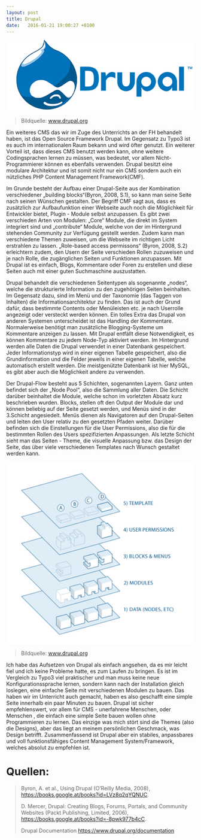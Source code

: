 ```yaml
---
layout: post
title: Drupal
date:   2016-01-21 19:00:27 +0100
---
```


![Logo Drupal](/assets/drupal.png)

> Bildquelle: www.drupal.org

Ein weiteres CMS das wir im Zuge des Unterrichts an der FH behandelt haben, ist das Open Source Framework Drupal. Im Gegensatz zu Typo3 ist es auch im internationalen Raum bekann und wird öfter genutzt. Ein weiterer Vorteil ist, dass dieses CMS benutzt werden kann, ohne weitere Codingsprachen lernen zu müssen, was bedeutet, vor allem Nicht-Programmierer können es ebenfalls verwenden. Drupal besitzt eine modulare Architektur und ist somit nicht nur ein CMS sondern auch ein nützliches PHP Content Management Framework(CMF). 

Im Grunde besteht der Aufbau einer Drupal-Seite aus der Kombination verschiedener „building blocks“(Byron, 2008, S.1), so kann man seine Seite nach seinen Wünschen gestalten. Der Begriff CMF sagt aus, dass es zusätzlich zur Aufbaufunktion einer Webseite auch noch die Möglichkeit für Entwickler bietet, Plugin - Module selbst anzupassen. Es gibt zwei verschieden Arten von Modulen: „Core“ Module, die direkt im System integriert sind und „contribute“ Module, welche von der im Hintergrund stehenden Community zur Verfügung gestellt werden. Zudem kann man verschiedene Themen zuweisen, um die Webseite im richtigen Licht erstrahlen zu lassen. „Role-based access permissons“ (Byron, 2008, S.2) erleichtern zudem, den Usern der Seite verschieden Rollen zuzuweisen und je nach Rolle, die zugänglichen Seiten und Funktionen anzupassen. Mit Drupal ist es einfach, Blogs, Kommentare oder Foren zu erstellen und diese Seiten auch mit einer guten Suchmaschine auszustatten.

Drupal behandelt die verschiedenen Seitentypen als sogenannte „nodes“, welche die strukturierte Information zu den zugehörigen Seiten beinhalten. Im Gegensatz dazu, sind im Menü und der Taxonomie (das Taggen von Inhalten) die Informationsarchitektur zu finden. Das ist auch der Grund dafür, dass bestimmte Contents oder Menüleisten etc. je nach Userrolle angezeigt oder versteckt werden können. Ein tolles Extra das Drupal von anderen Systemen unterscheidet ist das Handling der Kommentare. Normalerweise benötigt man zusätzliche Blogging-Systeme um Kommentare anzeigen zu lassen. Mit Drupal entfällt diese Notwendigkeit, es können Kommentare zu jedem Node-Typ aktiviert werden. Im Hintergrund werden alle Daten die Drupal verwendet in einer Datenbank gespeichert. Jeder Informationstyp wird in einer eigenen Tabelle gespeichert, also die Grundinformation und die Felder jeweils in einer eigenen Tabelle, welche automatisch erstellt werden. Die meistgenützte Datenbank ist hier MySQL, es gibt aber auch die Möglichkeit andere zu verwenden.

Der Drupal-Flow besteht aus 5 Schichten, sogenannten Layern. Ganz unten befindet sich der „Node Pool“, also die Sammlung aller Daten. Die Schicht darüber beinhaltet die Module, welche schon im vorletzten Absatz kurz beschrieben wurden. Blocks, stellen oft den Output der Module dar und können beliebig auf der Seite gesetzt werden, und Menüs sind in der 3.Schicht angesiedelt. Menüs dienen als Navigatoren auf den Drupal-Seiten und leiten den User relativ zu den gesetzten Pfaden weiter. Darüber befinden sich die Einstellungen für die User Permissions, also die für die bestimmten Rollen des Users spezifizierten Anpassungen. Als letzte Schicht sieht man das Seiten - Theme, die visuelle Anpassung bzw. das Design der Seite, das über viele verschiedenen Templates nach Wunsch gestaltet werden kann.

![Flow Drupal](/assets/flow.png)

> Bildquelle: www.drupal.org

Ich habe das Aufsetzen von Drupal als einfach angsehen, da es mir leicht fiel und ich keine Probleme hatte, es zum Laufen zu bringen. Es ist im Vergleich zu Typo3 viel praktischer und man muss keine neue Konfigurationssprache lernen, sondern kann nach der Installation gleich loslegen, eine einfache Seite mit verschiedenen Modulen zu bauen. Das haben wir im Unterricht auch gemacht, haben es also geschafft eine simple Seite innerhalb ein paar Minuten zu bauen. Drupal ist sicher empfehlenswert, vor allem für CMS - unerfahrene Menschen, oder Menschen , die einfach eine simple Seite bauen wollen ohne Programmieren zu lernen. Das einzige was mich stört sind die Themes (also die Designs), aber das liegt an meinem persönlichen Geschmack, was Design betrifft.
Zusammenfassend ist Drupal aber ein stabiles, anpassbares und voll funktionsfähiges Content Management System/Framework, welches absolut zu empfehlen ist.

# Quellen:
> Byron, A. et al., Using Drupal (O’Reilly Media, 2008), 
> https://books.google.at/books?id=LVz8q2qYQNUC.
>
> D. Mercer, Drupal: Creating Blogs, Forums, Portals, and Community Websites (Packt 
> Publishing, Limited, 2006), https://books.google.at/books?id=-8pwk977b4cC.
>
> Drupal Documentation
> https://www.drupal.org/documentation
